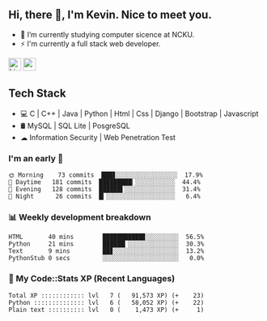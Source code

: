 ## Hi, there 👋, I'm Kevin. Nice to meet you.

- 🌱 I’m currently studying computer sicence at NCKU.
- ⚡ I'm currently a full stack web developer.

<a href="https://www.linkedin.com/in/kevin12686/"><img alt="LinkedIn" src="https://img.shields.io/badge/linkedin%20-%230077B5.svg?&style=for-the-badge&logo=linkedin&logoColor=white" height=25></a>
<a href="https://www.instagram.com/kevin12686/"><img src="https://img.shields.io/badge/instagram-3f729b?&style=for-the-badge&logo=instagram&logoColor=white" height=25></a>

## Tech Stack

* 💻 C | C++ | Java | Python | Html | Css | Django | Bootstrap | Javascript
* 🛢️ MySQL | SQL Lite | PosgreSQL
* ☁ Information Security | Web Penetration Test

### I'm an early 🐤

<!-- early_bird start -->

```text
🌞 Morning    73 commits  ███▊░░░░░░░░░░░░░░░░░  17.9%
🌆 Daytime   181 commits  █████████▎░░░░░░░░░░░  44.4%
🌃 Evening   128 commits  ██████▌░░░░░░░░░░░░░░  31.4%
🌙 Night      26 commits  █▎░░░░░░░░░░░░░░░░░░░   6.4%
```

<!-- early_bird end -->

### 📊 Weekly development breakdown

<!-- code_time start -->

```text
HTML       40 mins        ███████████▊░░░░░░░░░  56.5%
Python     21 mins        ██████▎░░░░░░░░░░░░░░  30.3%
Text       9 mins         ██▊░░░░░░░░░░░░░░░░░░  13.2%
PythonStub 0 secs         ░░░░░░░░░░░░░░░░░░░░░   0.0%
```

<!-- code_time end -->

### 🧰 My Code::Stats XP (Recent Languages)

<!-- codestats start -->

```text
Total XP :::::::::::: lvl   7 (   91,573 XP) (+    23)
Python :::::::::::::: lvl   6 (   58,052 XP) (+    22)
Plain text :::::::::: lvl   0 (    1,473 XP) (+     1)
```

<!-- codestats end -->
